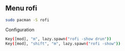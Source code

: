 ## Menu rofi

```bash
sudo pacman -S rofi
```

Configuration

```bash
Key([mod], "m", lazy.spawn("rofi -show drun"))
Key([mod], "shift", "m", lazy.spawn("rofi -show"))
```
